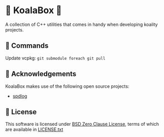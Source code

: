 # 🐨 KoalaBox 🧰

A collection of C++ utilities that comes in handy when developing koality projects. 

## 🔡 Commands

Update vcpkg: `git submodule foreach git pull`

## 👋 Acknowledgements

KoalaBox makes use of the following open source projects:

- [spdlog](https://github.com/gabime/spdlog)

## 📄 License

This software is licensed under [BSD Zero Clause  License], terms of which are available in [LICENSE.txt]

[BSD Zero Clause  License]: https://choosealicense.com/licenses/0bsd/
[LICENSE.txt]: LICENSE.txt
